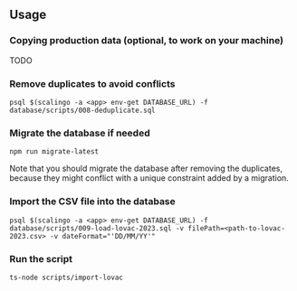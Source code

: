 ## Usage

### Copying production data (optional, to work on your machine)
TODO

### Remove duplicates to avoid conflicts
```shell
psql $(scalingo -a <app> env-get DATABASE_URL) -f database/scripts/008-deduplicate.sql
```

### Migrate the database if needed
```shell
npm run migrate-latest
```

Note that you should migrate the database after removing the duplicates,
because they might conflict with a unique constraint added by a migration.

### Import the CSV file into the database
```shell
psql $(scalingo -a <app> env-get DATABASE_URL) -f database/scripts/009-load-lovac-2023.sql -v filePath=<path-to-lovac-2023.csv> -v dateFormat="'DD/MM/YY'"
```

### Run the script
```shell
ts-node scripts/import-lovac
```
